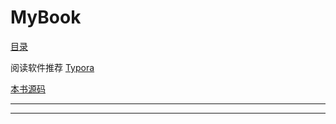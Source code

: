 # MyBook


[目录](SUMMARY.md)

阅读软件推荐 [Typora](https://www.typora.io/)

[本书源码](https://github.com/wt1187982580/javaBook-src)

---

---



